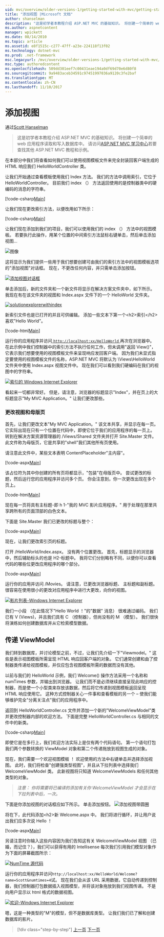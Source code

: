 ```yaml
---
uid: mvc/overview/older-versions-1/getting-started-with-mvc/getting-started-with-mvc-part3
title: "添加视图 |Microsoft 文档"
author: shanselman
description: "这是初学者本教程介绍 ASP.NET MVC 的基础知识。 将创建一个简单的 web 应用程序读取和写入数据库中。"
ms.author: aspnetcontent
manager: wpickett
ms.date: 08/14/2010
ms.topic: article
ms.assetid: e8f1515c-c277-47ff-a23e-224118f13f02
ms.technology: dotnet-mvc
ms.prod: .net-framework
msc.legacyurl: /mvc/overview/older-versions-1/getting-started-with-mvc/getting-started-with-mvc-part3
msc.type: authoredcontent
ms.openlocfilehash: 509dd301eef7c00431eae194a0df69d70e6d80f8
ms.sourcegitcommit: 9a9483aceb34591c97451997036a9120c3fe2baf
ms.translationtype: MT
ms.contentlocale: zh-CN
ms.lasthandoff: 11/10/2017
---
```

<a name="adding-a-view"></a>添加视图
====================
通过[Scott Hanselman](https://github.com/shanselman)

> 这是初学者本教程介绍 ASP.NET MVC 的基础知识。 将创建一个简单的 web 应用程序读取和写入数据库中。 请访问[ASP.NET MVC 学习中心](../../../index.md)若要查找其他 ASP.NET MVC 教程和示例。


在本部分中我们将查看如何我们可以使用视图模板文件来完全封装回客户端生成的 HTML 响应我们 HelloWorldController 类。

让我们开始通过查看模板使用我们 Index 方法。 我们的方法中调用索引，它位于 HelloWorldController。 目前我们 index （） 方法返回使用的是控制器类中的硬编码的消息的字符串。

[!code-csharp[Main](getting-started-with-mvc-part3/samples/sample1.cs)]

让我们现在更改索引方法，以便改用如下所示：

[!code-csharp[Main](getting-started-with-mvc-part3/samples/sample2.cs)]

让我们现在添加到我们的项目，我们可以使用我们的 index （） 方法中的视图模板。 若要执行此操作，用某个位置的中间索引方法鼠标右键单击，然后单击添加视图...

![图像](getting-started-with-mvc-part3/_static/image1.png)

这将显示为我们提供一些用于我们想要创建可由我们的索引方法中的视图模板选项的"添加视图"对话框。 现在，不更改任何内容，并只需单击添加按钮。

[![添加视图对话框](getting-started-with-mvc-part3/_static/image3.png)](getting-started-with-mvc-part3/_static/image2.png)

单击添加后，新的文件夹和一个新文件将显示在解决方案文件夹中，如下所示。 我现在有在该文件夹的视图和 Index.aspx 文件下的一个 HelloWorld 文件夹。

[![solutionexplorerwithindex](getting-started-with-mvc-part3/_static/image5.png)](getting-started-with-mvc-part3/_static/image4.png)

新索引文件也是已打开的并且可供编辑。 添加一些文本下第一个&lt;h2&gt;索引&lt;/h2&gt;喜欢"Hello World"。

[!code-html[Main](getting-started-with-mvc-part3/samples/sample3.html)]

运行你的应用程序并访问[ `http://localhost:xx/HelloWorld` ](http://localhostxx)再次在浏览器中。 在此示例中我们控制器中的索引方法不执行任何工作，但未调用"返回 View()"，它表示我们想要使用的视图模板文件来呈现响应发回客户端。 因为我们未显式指定要使用的视图模板文件的名称，ASP.NET MVC 将默认为 \Views\HelloWorld 文件夹中使用 Index.aspx 视图文件中。 现在我们可以看到我们硬编码在我们的视图中的字符串。

[![索引的 Windows Internet Explorer](getting-started-with-mvc-part3/_static/image7.png)](getting-started-with-mvc-part3/_static/image6.png)

看起来一切都非常好。 但是，请注意，浏览器的标题显示"Index"，并在页上的大标题显示"My MVC Application。" 让我们更改那些。

### <a name="changing-views-and-master-pages"></a>更改视图和母版页

首先，让我们更改文本"My MVC Application。" 该文本共享，并显示在每一页。 它实际出现在只有一个位置在代码中，即使它位于我们的应用程序的每一页上。 转到在解决方案资源管理器的 /Views/Shared 文件夹并打开 Site.Master 文件。 此文件称为母版页，它是共享的"shell"我们其他所有页使用。

请注意此文件中，某些文本表明 ContentPlaceholder"主内容"。

[!code-aspx[Main](getting-started-with-mvc-part3/samples/sample4.aspx)]

该占位符为其中你创建的所有页将都显示，"包装"在母版页中。 尝试更改的标题，然后运行您的应用程序并访问多个页。 你会注意到，你一次更改出现在多个页上。

[!code-html[Main](getting-started-with-mvc-part3/samples/sample5.html)]

现在每一页将具有主标题-即 h 1-"我的 MVC 影片应用程序。" 用于处理在那里共享跨所有的页面顶部的白色文本。

下面是 Site.Master 我们已更改的标题与整个：

[!code-aspx[Main](getting-started-with-mvc-part3/samples/sample6.aspx)]

现在，让我们更改索引页的标题。

打开 /HelloWorld/Index.aspx。 没有两个位置更改。 首先，标题显示的浏览器中，然后辅助标头的也是 H2-标题中。 我将它们分别略有不同，以便你可以查看代码的哪些位更改应用程序的哪个部分。

[!code-aspx[Main](getting-started-with-mvc-part3/samples/sample7.aspx)]

运行你的应用并访问 /Movies。 请注意，已更改浏览器标题、 主标题和副标题。 很容易在使用很小的更改对应用程序中进行大更改，向你的视图。

[![影片列表-Windows Internet Explorer](getting-started-with-mvc-part3/_static/image9.png)](getting-started-with-mvc-part3/_static/image8.png)

我们一小段 （在此情况下"Hello World ！"的"数据" 消息） 很难通过编码。 我们已有 V (Views)，并且我们具有 C （控制器），但尚没有的 M （模型）。 我们很快将演练如何创建数据库并从它检索模型数据。

## <a name="passing-a-viewmodel"></a>传递 ViewModel

我们转到数据库，并讨论模型之前，不过，让我们先介绍一下"Viewmodel。" 这些是表示视图模板所需呈现 HTML 响应回客户端的对象。 它们通常创建和由了控制器类传递给视图模板，并仅应包含视图模板所需的数据而没有其他。

以前与我们的 HelloWorld 示例，我们 Welcome() 操作方法采用一个名称和 numTimes 参数，并输出到浏览器。 让我们而不是必须继续直接呈现此响应的控制器，而是使一个小型类来存放该数据，然后将它传递到视图模板返回呈现 HTML 响应使用它。 这种方式控制器关心一件事和查看模板的另一个 – 使我们能够维护完全"分离关注点"我们的应用程序中。

返回到 HelloWorldController.cs 文件并添加一个新的"WelcomeViewModel"类并更改控制器内部的欢迎方法。 下面是完整 HelloWorldController.cs 与相同的文件中的新类。

[!code-csharp[Main](getting-started-with-mvc-part3/samples/sample8.cs)]

即使它是在多行上，我们欢迎方法实际上是仅有两个代码语句。 第一个语句打包我们两个参数转换的 ViewModel 对象和第二个传递拖放到视图生成的对象。

现在，我们需要一个欢迎视图模板 ！ 欢迎使用的方法中右键单击并选择添加视图。 此时，我们将检查"创建强类型视图"，并且从下拉列表中选择我们 WelcomeViewModel 类。 此新视图将只知道 WelcomeViewModels 和任何其他类型的对象。

> *注意： 你将需要将已编译的添加有关你 WelcomeViewModel 才会显示在下拉列表中后，一次。*


下面是你添加视图的对话框应如下所示。 单击添加按钮。 ![添加视图带圆圈](getting-started-with-mvc-part3/_static/image10.png)

将在下，此代码添加&lt;h2&gt;新 Welcome.aspx 中。 我们将进行循环，并让用户说出我们应多次说 Hello ！

[!code-aspx[Main](getting-started-with-mvc-part3/samples/sample9.aspx)]

另请注意时你输入这些内容因为我们告知这有关 WelcomeViewModel 视图 （已婚，而记住？），我们可以获得有用的 Intellisense 每次我们引用我们模型对象作为下面的屏幕截图所示：

[![NumTime 源代码](getting-started-with-mvc-part3/_static/image12.png)](getting-started-with-mvc-part3/_static/image11.png)

运行你的应用程序并访问`http://localhost:xx/HelloWorld/Welcome?name=Scott&numtimes=4`试。 现在我们会从该 URL 采用数据，它自动传递到控制器，我们控制器打包数据插入视图模型，并将该对象拖放到我们视图传递。 不是向用户显示以 html 格式的数据视图。

[![欢迎-Windows Internet Explorer](getting-started-with-mvc-part3/_static/image14.png)](getting-started-with-mvc-part3/_static/image13.png)

嗯，这是一种类型的"M"的模型，但不是数据库类型。 让我们我们已了解和创建数据库的影片。

>[!div class="step-by-step"]
[上一页](getting-started-with-mvc-part2.md)
[下一页](getting-started-with-mvc-part4.md)
